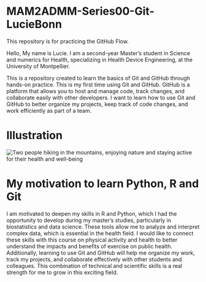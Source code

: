 # MAM2ADMM-Series00-Git-LucieBonn
This repository is for practicing the GitHub Flow.

Hello, My name is Lucie. I am a second-year Master’s student in Science and numerics for Health, specializing in Health Device Engineering, at the University of Montpellier.

This is a repository created to learn the basics of Git and GitHub through hands-on practice. This is my first time using Git and GitHub. GitHub is a platform that allows you to host and manage code, track changes, and collaborate easily with other developers. I want to learn how to use Git and GitHub to better organize my projects, keep track of code changes, and work efficiently as part of a team.

# Illustration

![Two people hiking in the mountains, enjoying nature and staying active for their health and well-being](https://images.pexels.com/photos/2805045/pexels-photo-2805045.jpeg)

# My motivation to learn Python, R and Git

I am motivated to deepen my skills in R and Python, which I had the opportunity to develop during my master’s studies, particularly in biostatistics and data science. These tools allow me to analyze and interpret complex data, which is essential in the health field. I would like to connect these skills with this course on physical activity and health to better understand the impacts and benefits of exercise on public health. Additionally, learning to use Git and GitHub will help me organize my work, track my projects, and collaborate effectively with other students and colleagues. This combination of technical and scientific skills is a real strength for me to grow in this exciting field.